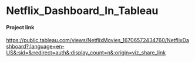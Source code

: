 # Netflix_Dashboard_In_Tableau

#### Project link

https://public.tableau.com/views/NetflixMovies_16706572434760/NetflixDashboard?:language=en-US&:sid=&:redirect=auth&:display_count=n&:origin=viz_share_link

